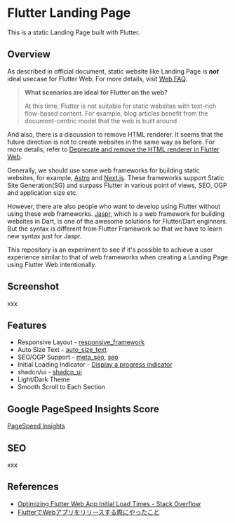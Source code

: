 # Flutter Landing Page

This is a static Landing Page built with Flutter.

## Overview

As described in official document, static website like Landing Page is ***not*** ideal usecase for Flutter Web. For more details, visit [Web FAQ](https://docs.flutter.dev/platform-integration/web/faq).

> **What scenarios are ideal for Flutter on the web?**
>
> At this time, Flutter is not suitable for static websites with text-rich flow-based content. For example, blog articles benefit from the document-centric model that the web is built around
>

And also, there is a discussion to remove HTML renderer. It seems that the future direction is not to create websites in the same way as before. For more details, refer to
[Deprecate and remove the HTML renderer in Flutter Web](https://docs.google.com/document/d/1DGamHsa2lz_Qtgfrfa3j3fRaEopJXc7tCFVM1TQlck8/edit?resourcekey=0-IjkqrCoo_EcRRS2bPYKI8w).

Generally, we should use some web frameworks for building static websites, for example, [Astro](https://astro.build/) and [Next.js](https://nextjs.org/). These frameworks support Static Site Generation(SG) and surpass Flutter in various point of views, SEO, OGP and application size etc.

However, there are also people who want to develop using Flutter without using these web frameworks. [Jaspr](https://pub.dev/packages/jaspr), which is a web framework for building websites in Dart, is one of the awesome solutions for Flutter/Dart enginners. But the syntax is different from Flutter Framework so that we have to learn new syntax just for Jaspr.

This repository is an experiment to see if it's possible to achieve a user experience similar to that of web frameworks when creating a Landing Page using Flutter Web intentionally.

## Screenshot

xxx

## Features

- Responsive Layout - [responsive_framework](https://pub.dev/packages/responsive_framework)
- Auto Size Text - [auto_size_text](https://pub.dev/packages/auto_size_text)
- SEO/OGP Support - [meta_seo](https://pub.dev/packages/meta_seo), [seo](https://pub.dev/packages/seo)
- Initial Loading Indicator - [Display a progress indicator](https://docs.flutter.dev/platform-integration/web/initialization#example-display-a-progress-indicator)
- shadcn/ui - [shadcn_ui](https://pub.dev/packages/shadcn_ui)
- Light/Dark Theme
- Smooth Scroll to Each Section

## Google PageSpeed Insights Score

[PageSpeed Insights](https://pagespeed.web.dev/)

## SEO

xxx

## References

- [Optimizing Flutter Web App Initial Load Times - Stack Overflow](https://stackoverflow.com/questions/78145531/optimizing-flutter-web-app-initial-load-times)
- [FlutterでWebアプリをリリースする際にやったこと](https://zenn.dev/enoiu/articles/e9dbc4d4b70a5c)
